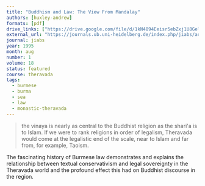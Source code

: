 ```yaml
---
title: "Buddhism and Law: The View From Mandalay"
authors: [huxley-andrew]
formats: [pdf]
drive_links: ["https://drive.google.com/file/d/1kN4894Eeisr5ebZxj1U8Gel6lDTtdcKA/view?usp=drivesdk"]
external_url: "https://journals.ub.uni-heidelberg.de/index.php/jiabs/article/view/8831/2738"
journal: jiabs
year: 1995
month: aug
number: 1
volume: 18
status: featured
course: theravada
tags:
  - burmese
  - burma
  - sea
  - law
  - monastic-theravada
---
```


> the vinaya is nearly as central to the Buddhist religion as the shari'a is to Islam. If we were to rank religions in order of legalism, Theravada would come at the legalistic end of the scale, near to Islam and far from, for example, Taoism.

The fascinating history of Burmese law demonstrates and explains the relationship between textual conservativism and legal sovereignty in the Theravada world and the profound effect this had on Buddhist discourse in the region.

